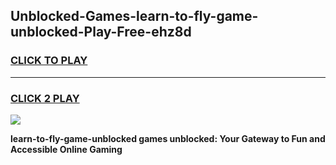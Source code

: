
## Unblocked-Games-learn-to-fly-game-unblocked-Play-Free-ehz8d
<h3>
<a href="https://premium76.site?title=learn-to-fly-game-unblocked&ref=09A">CLICK TO PLAY</a></h3>
<hr>

<h3>
<a href="https://premium76.site?title=learn-to-fly-game-unblocked&ref=09A">CLICK 2 PLAY</a>
  
</h3>

<a href="https://premium76.site?title=learn-to-fly-game-unblocked&ref=09A"><img src="https://clearcache.store/games.png"></a>


**learn-to-fly-game-unblocked games unblocked: Your Gateway to Fun and Accessible Online Gaming**
